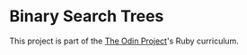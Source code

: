# Binary Search Trees

This project is part of the [The Odin Project](https://www.theodinproject.com/lessons/ruby-binary-search-trees)'s Ruby curriculum.

